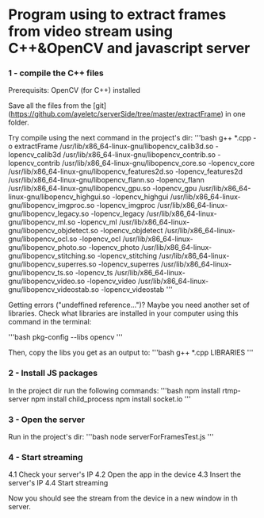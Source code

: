 # Program using to extract frames from video stream using C++&OpenCV and javascript server 

### 1 - compile the C++ files

Prerequisits: OpenCV (for C++) installed
		
		
Save all the files from the [git] (https://github.com/ayeletc/serverSide/tree/master/extractFrame) in one folder.

Try compile using the next command in the project's dir:
'''bash	
g++ *.cpp -o extractFrame /usr/lib/x86_64-linux-gnu/libopencv_calib3d.so -lopencv_calib3d /usr/lib/x86_64-linux-gnu/libopencv_contrib.so -lopencv_contrib /usr/lib/x86_64-linux-gnu/libopencv_core.so -lopencv_core /usr/lib/x86_64-linux-gnu/libopencv_features2d.so -lopencv_features2d /usr/lib/x86_64-linux-gnu/libopencv_flann.so -lopencv_flann /usr/lib/x86_64-linux-gnu/libopencv_gpu.so -lopencv_gpu /usr/lib/x86_64-linux-gnu/libopencv_highgui.so -lopencv_highgui /usr/lib/x86_64-linux-gnu/libopencv_imgproc.so -lopencv_imgproc /usr/lib/x86_64-linux-gnu/libopencv_legacy.so -lopencv_legacy /usr/lib/x86_64-linux-gnu/libopencv_ml.so -lopencv_ml /usr/lib/x86_64-linux-gnu/libopencv_objdetect.so -lopencv_objdetect /usr/lib/x86_64-linux-gnu/libopencv_ocl.so -lopencv_ocl /usr/lib/x86_64-linux-gnu/libopencv_photo.so -lopencv_photo /usr/lib/x86_64-linux-gnu/libopencv_stitching.so -lopencv_stitching /usr/lib/x86_64-linux-gnu/libopencv_superres.so -lopencv_superres /usr/lib/x86_64-linux-gnu/libopencv_ts.so -lopencv_ts /usr/lib/x86_64-linux-gnu/libopencv_video.so -lopencv_video /usr/lib/x86_64-linux-gnu/libopencv_videostab.so -lopencv_videostab
'''

Getting errors ("undeffined reference...")?
Maybe you need another set of libraries.
Check what libraries are installed in your computer using this command in the terminal:

'''bash
pkg-config --libs opencv
'''

Then, copy the libs you get as an output to:
'''bash
g++ *.cpp LIBRARIES
'''

### 2 - Install JS packages

In the project dir run the following commands: 
'''bash
npm install rtmp-server
npm install child_process 
npm install socket.io
'''

### 3 - Open the server
Run in the project's dir:
'''bash
node serverForFramesTest.js
'''
	
### 4 - Start streaming

4.1 Check your server's IP 
4.2 Open the app in the device
4.3 Insert the server's IP
4.4 Start streaming 

Now you should see the stream from the device in a new window in th server.

